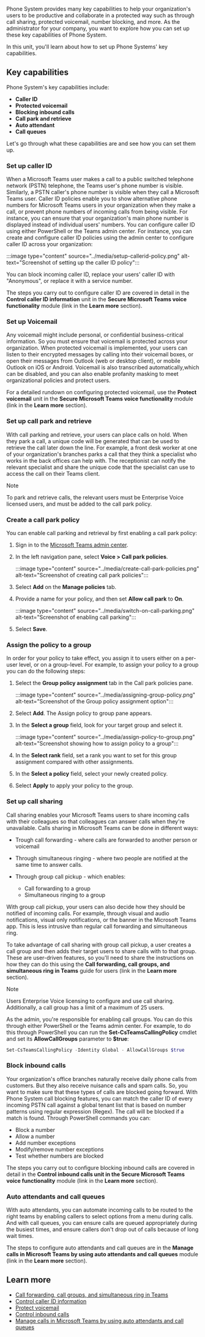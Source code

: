 Phone System provides many key capabilities to help your organization's users to be productive and collaborate in a protected way such as through call sharing, protected voicemail, number blocking, and more. As the administrator for your company, you want to explore how you can set up these key capabilities of Phone System.

In this unit, you'll learn about how to set up Phone Systems' key capabilities.

## Key capabilities

Phone System's key capabilities include:

- **Caller ID**
- **Protected voicemail**
- **Blocking inbound calls**
- **Call park and retrieve**
- **Auto attendant**
- **Call queues**

Let's go through what these capabilities are and see how you can set them up.

### Set up caller ID

When a Microsoft Teams user makes a call to a public switched telephone network (PSTN) telephone, the Teams user's phone number is visible. Similarly, a PSTN caller's phone number is visible when they call a Microsoft Teams user. Caller ID policies enable you to show alternative phone numbers for Microsoft Teams users in your organization when they make a call, or prevent phone numbers of incoming calls from being visible. For instance, you can ensure that your organization's main phone number is displayed instead of individual users' numbers. You can configure caller ID using either PowerShell or the Teams admin center. For instance, you can create and configure caller ID policies using the admin center to configure caller ID across your organization:

:::image type="content" source="../media/setup-callerid-policy.png" alt-text="Screenshot of setting up the caller ID policy":::

You can block incoming caller ID, replace your users' caller ID with "Anonymous", or replace it with a service number.

The steps you carry out to configure caller ID are covered in detail in the **Control caller ID information** unit in the **Secure Microsoft Teams voice functionality** module (link in the **Learn more** section).

### Set up Voicemail

Any voicemail might include personal, or confidential business-critical information. So you must ensure that voicemail is protected across your organization. When protected voicemail is implemented, your users can listen to their encrypted messages by calling into their voicemail boxes, or open their messages from Outlook (web or desktop client), or mobile Outlook on iOS or Android. Voicemail is also transcribed automatically,which can be disabled, and you can also enable profanity masking to meet organizational policies and protect users.

For a detailed rundown on configuring protected voicemail, use the **Protect voicemail** unit in the **Secure Microsoft Teams voice functionality** module (link in the **Learn more** section).

### Set up call park and retrieve

With call parking and retrieve, your users can place calls on hold. When they park a call, a unique code will be generated that can be used to retrieve the call later down the line.  For example, a front desk worker at one of your organization's branches parks a call that they think a specialist who works in the back offices can help with. The receptionist can notify the relevant specialist and share the unique code that the specialist can use to access the call on their Teams client.

> [!NOTE]
> To park and retrieve calls, the relevant users must be Enterprise Voice licensed users, and must be added to the call park policy.

### Create a call park policy

You can enable call parking and retrieval by first enabling a call park policy:

1. Sign in to the [Microsoft Teams admin center](https://admin.teams.microsoft.com/).
1. In the left navigation pane, select **Voice > Call park policies**.

    :::image type="content" source="../media/create-call-park-policies.png" alt-text="Screenshot of creating call park policies":::

1. Select **Add** on the **Manage policies** tab.
1. Provide a name for your policy, and then set **Allow call park** to **On**.

    :::image type="content" source="../media/switch-on-call-parking.png" alt-text="Screenshot of enabling call parking":::

1. Select **Save**.

### Assign the policy to a group

In order for your policy to take effect, you assign it to users either on a per-user level, or on a group-level. For example, to assign your policy to a group you can do the following steps:

1. Select the **Group policy assignment** tab in the Call park policies pane.

    :::image type="content" source="../media/assigning-group-policy.png" alt-text="Screenshot of the Group policy assignment option":::

1. Select **Add**. The Assign policy to group pane appears.
1. In the **Select a group** field, look for your target group and select it.

    :::image type="content" source="../media/assign-policy-to-group.png" alt-text="Screenshot showing how to assign policy to a group":::

1. In the **Select rank** field, set a rank you want to set for this group assignment compared with other assignments.
1. In the **Select a policy** field, select your newly created policy.
1. Select **Apply** to apply your policy to the group.

### Set up call sharing

Call sharing enables your Microsoft Teams users to share incoming calls with their colleagues so that colleagues can answer calls when they're unavailable. Calls sharing in Microsoft Teams can be done in different ways:

- Trough call forwarding -  where calls are forwarded to another person or voicemail
- Through simultaneous ringing - where two people are notified at the same time to answer calls.
- Through group call pickup - which enables:

    -	Call forwarding to a group
    -	Simultaneous ringing to a group

With group call pickup, your users can also decide how they should be notified of incoming calls. For example, through visual and audio notifications, visual only notifications, or the banner in the Microsoft Teams app.  This is less intrusive than regular call forwarding and simultaneous ring.

To take advantage of call sharing with group call pickup, a user creates a call group and then adds their target users to share calls with to that group. These are user-driven features, so you'll need to share the instructions on how they can do this using the **Call forwarding, call groups, and simultaneous ring in Teams** guide for users (link in the **Learn more** section).

> [!NOTE]
> Users Enterprise Voice licensing to configure and use call sharing. Additionally, a call group has a limit of a maximum of 25 users.

As the admin, you're responsible for enabling call groups. You can do this through either PowerShell or the Teams admin center. For example, to do this through PowerShell you can run the **Set-CsTeamsCallingPolicy** cmdlet and set its **AllowCallGroups** parameter to **$true**:

```powershell
Set-CsTeamsCallingPolicy -Identity Global - AllowCallGroups $true
```
### Block inbound calls

Your organization's office branches naturally receive daily phone calls from customers. But they also receive nuisance calls and spam calls. So, you want to make sure that these types of calls are blocked going forward.
With Phone System call blocking features, you can match the caller ID of every incoming PSTN call against a global tenant list that is based on number patterns using regular expression (Regex). The call will be blocked if a match is found. Through PowerShell commands you can:

- Block a number
- Allow a number
- Add number exceptions
- Modify/remove number exceptions
- Test whether numbers are blocked

The steps you carry out to configure blocking inbound calls are covered in detail in the **Control inbound calls unit in the Secure Microsoft Teams voice functionality** module (link in the **Learn more** section).

### Auto attendants and call queues

With auto attendants, you can automate incoming calls to be routed to the right teams by enabling callers to select options from a menu during calls. And with call queues, you can ensure calls are queued appropriately during the busiest times, and ensure callers don't drop out of calls because of long wait times.

The steps to configure auto attendants and call queues are in the **Manage calls in Microsoft Teams by using auto attendants and call queues** module (link in the **Learn more** section).

## Learn more
- [Call forwarding, call groups, and simultaneous ring in Teams](https://support.microsoft.com/office/call-forwarding-call-groups-and-simultaneous-ring-in-teams-a88da9e8-1343-4d3c-9bda-4b9615e4183e?ui=en-us&rs=en-gb&ad=gb)
- [Control caller ID information](https://docs.microsoft.com/learn/modules/m365-teams-secure-teams-voice-functionality/5-configure-caller-id-policies)
- [Protect voicemail](https://docs.microsoft.com/learn/modules/m365-teams-secure-teams-voice-functionality/3-protect-voicemail)
- [Control inbound calls]( https://docs.microsoft.com/learn/modules/m365-teams-secure-teams-voice-functionality/4-block-inbound-calls)
- [Manage calls in Microsoft Teams by using auto attendants and call queues](https://docs.microsoft.com/learn/modules/m365-teams-manage-calls-using-auto-attendants/)
